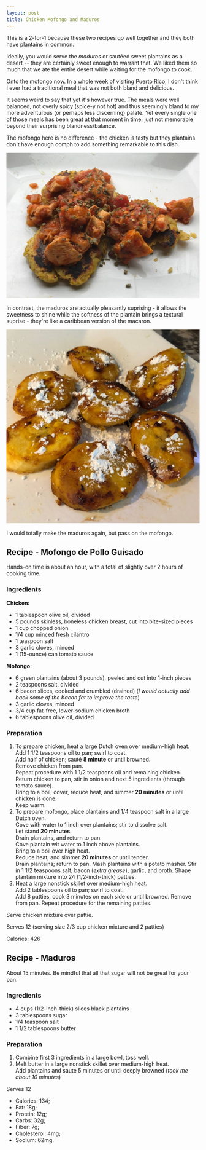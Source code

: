 ```yaml
---
layout: post
title: Chicken Mofongo and Maduros
---
```


This is a 2-for-1 because these two recipes go well together and they both
have plantains in common.

Ideally, you would serve the *maduros* or sautéed sweet plantains as a desert --
they are certainly sweet enough to warrant that. We liked them so much that
we ate the entire desert while waiting for the mofongo to cook.

Onto the mofongo now. In a whole week of visiting Puerto Rico,
I don't think I ever had a traditional meal that was not both bland and delicious.

It seems weird to say that yet it's however true. The meals were well balanced,
not overly spicy (spice-y not hot) and thus seemingly bland to my more
adventurous (or perhaps less discerning) palate. Yet every single one of those
meals has been great at that moment in time; just not memorable beyond their
surprising blandness/balance.

The mofongo here is no difference - the chicken is tasty but they plantains
don't have enough oomph to add something remarkable to this dish.

![Mofongo de Pollo Guisado](/assets/2018-mofongo_con_pollo.jpg)

In contrast, the maduros are actually pleasantly suprising - it allows the
sweetness to shine while the softness of the plantain brings a textural
suprise - they're like a caribbean version of the macaron.

![Maduros](/assets/2018-maduros.jpg)

I would totally make the maduros again, but pass on the mofongo.

## Recipe - Mofongo de Pollo Guisado

Hands-on time is about an hour, with a total of slightly over 2 hours of cooking time.

### Ingredients

**Chicken:**

* 1 tablespoon olive oil, divided
* 5 pounds skinless, boneless chicken breast, cut into bite-sized pieces
* 1 cup chopped onion
* 1/4 cup minced fresh cilantro
* 1 teaspoon salt
* 3 garlic cloves, minced
* 1 (15-ounce) can tomato sauce

**Mofongo:**

* 6 green plantains (about 3 pounds), peeled and cut into 1-inch pieces
* 2 teaspoons salt, divided
* 6 bacon slices, cooked and crumbled (drained) (*I would actually add back
  some of the bacon fat to improve the taste*)
* 3 garlic cloves, minced
* 3/4 cup fat-free, lower-sodium chicken broth
* 6 tablespoons olive oil, divided

### Preparation

1. To prepare chicken, heat a large Dutch oven over medium-high heat.  
  Add 1 1/2 teaspoons oil to pan; swirl to coat.  
  Add half of chicken; sauté **8 minute** or until browned.  
  Remove chicken from pan.  
  Repeat procedure with 1 1/2 teaspoons oil and remaining chicken.  
  Return chicken to pan, stir in onion and next 5 ingredients (through tomato sauce).  
  Bring to a boil;  cover, reduce heat, and simmer **20 minutes** or until chicken is done.  
  Keep warm.
2. To prepare mofongo, place  plantains and 1/4 teaspoon salt in a large Dutch oven.  
  Cove with water to 1 inch over plantains; stir to dissolve salt.  
  Let stand **20 minutes**.  
  Drain plantains, and return to pan.  
  Cove plantain wit water to 1 inch above plantains.  
  Bring to a boil over high heat.  
  Reduce heat, and simmer **20 minutes** or until tender.  
  Drain  plantains; return to pan.
  Mash plantains with a potato masher.
  Stir in 1 1/2 teaspoons salt, bacon (*extra grease*), garlic, and broth.
  Shape plantain mixture into 24 (1/2-inch-thick) patties.
3. Heat a large nonstick skillet over medium-high heat.  
  Add 2 tablespoons oil to pan; swirl to coat.  
  Add 8 patties, cook 3 minutes on each side or until browned.
  Remove from pan.
  Repeat procedure for the remaining patties.

Serve chicken mixture over pattie.

Serves 12 (serving size 2/3 cup chicken mixture and 2 patties)

Calories: 426

## Recipe - Maduros

About 15 minutes. Be mindful that all that sugar will not be great for your pan.

### Ingredients

* 4 cups (1/2-inch-thick) slices black plantains
* 3 tablespoons sugar
* 1/4 teaspoon salt
* 1 1/2 tablespoons butter

### Preparation

1. Combine first 3 ingredients in a large bowl, toss well.
2. Melt butter in a large nonstick skillet over medium-high heat.  
  Add plantains and saute 5 minutes or until deeply browned (*took me about 10 minutes*)

Serves 12

* Calories: 134;
* Fat: 18g;
* Protein: 12g;
* Carbs: 32g;
* Fiber: 7g;
* Cholesterol: 4mg;
* Sodium: 62mg.